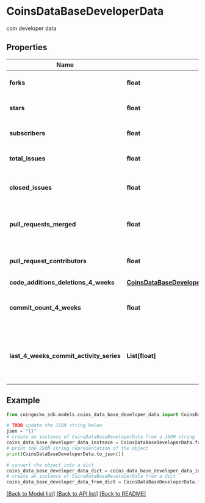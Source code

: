 # CoinsDataBaseDeveloperData

coin developer data

## Properties

Name | Type | Description | Notes
------------ | ------------- | ------------- | -------------
**forks** | **float** | coin repository forks | [optional] 
**stars** | **float** | coin repository stars | [optional] 
**subscribers** | **float** | coin repository subscribers | [optional] 
**total_issues** | **float** | coin repository total issues | [optional] 
**closed_issues** | **float** | coin repository closed issues | [optional] 
**pull_requests_merged** | **float** | coin repository pull requests merged | [optional] 
**pull_request_contributors** | **float** | coin repository pull request contributors | [optional] 
**code_additions_deletions_4_weeks** | [**CoinsDataBaseDeveloperDataCodeAdditionsDeletions4Weeks**](CoinsDataBaseDeveloperDataCodeAdditionsDeletions4Weeks.md) |  | [optional] 
**commit_count_4_weeks** | **float** | coin repository commit count in 4 weeks | [optional] 
**last_4_weeks_commit_activity_series** | **List[float]** | coin repository last 4 weeks commit activity series | [optional] 

## Example

```python
from coingecko_sdk.models.coins_data_base_developer_data import CoinsDataBaseDeveloperData

# TODO update the JSON string below
json = "{}"
# create an instance of CoinsDataBaseDeveloperData from a JSON string
coins_data_base_developer_data_instance = CoinsDataBaseDeveloperData.from_json(json)
# print the JSON string representation of the object
print(CoinsDataBaseDeveloperData.to_json())

# convert the object into a dict
coins_data_base_developer_data_dict = coins_data_base_developer_data_instance.to_dict()
# create an instance of CoinsDataBaseDeveloperData from a dict
coins_data_base_developer_data_from_dict = CoinsDataBaseDeveloperData.from_dict(coins_data_base_developer_data_dict)
```
[[Back to Model list]](../README.md#documentation-for-models) [[Back to API list]](../README.md#documentation-for-api-endpoints) [[Back to README]](../README.md)


